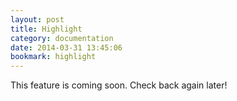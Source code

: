 ```yaml
---
layout: post
title: Highlight
category: documentation
date: 2014-03-31 13:45:06
bookmark: highlight
---
```


This feature is coming soon. Check back again later!